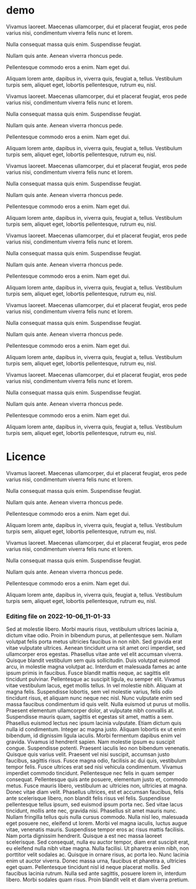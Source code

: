 # demo

Vivamus laoreet. Maecenas ullamcorper, dui et placerat feugiat, eros pede varius nisi, condimentum viverra felis nunc et lorem.

Nulla consequat massa quis enim. Suspendisse feugiat.

Nullam quis ante. Aenean viverra rhoncus pede.

Pellentesque commodo eros a enim. Nam eget dui.

Aliquam lorem ante, dapibus in, viverra quis, feugiat a, tellus. Vestibulum turpis sem, aliquet eget, lobortis pellentesque, rutrum eu, nisl.

Vivamus laoreet. Maecenas ullamcorper, dui et placerat feugiat, eros pede varius nisi, condimentum viverra felis nunc et lorem.

Nulla consequat massa quis enim. Suspendisse feugiat.

Nullam quis ante. Aenean viverra rhoncus pede.

Pellentesque commodo eros a enim. Nam eget dui.

Aliquam lorem ante, dapibus in, viverra quis, feugiat a, tellus. Vestibulum turpis sem, aliquet eget, lobortis pellentesque, rutrum eu, nisl.

Vivamus laoreet. Maecenas ullamcorper, dui et placerat feugiat, eros pede varius nisi, condimentum viverra felis nunc et lorem.

Nulla consequat massa quis enim. Suspendisse feugiat.

Nullam quis ante. Aenean viverra rhoncus pede.

Pellentesque commodo eros a enim. Nam eget dui.

Aliquam lorem ante, dapibus in, viverra quis, feugiat a, tellus. Vestibulum turpis sem, aliquet eget, lobortis pellentesque, rutrum eu, nisl.

Vivamus laoreet. Maecenas ullamcorper, dui et placerat feugiat, eros pede varius nisi, condimentum viverra felis nunc et lorem.

Nulla consequat massa quis enim. Suspendisse feugiat.

Nullam quis ante. Aenean viverra rhoncus pede.

Pellentesque commodo eros a enim. Nam eget dui.

Aliquam lorem ante, dapibus in, viverra quis, feugiat a, tellus. Vestibulum turpis sem, aliquet eget, lobortis pellentesque, rutrum eu, nisl.

Vivamus laoreet. Maecenas ullamcorper, dui et placerat feugiat, eros pede varius nisi, condimentum viverra felis nunc et lorem.

Nulla consequat massa quis enim. Suspendisse feugiat.

Nullam quis ante. Aenean viverra rhoncus pede.

Pellentesque commodo eros a enim. Nam eget dui.

Aliquam lorem ante, dapibus in, viverra quis, feugiat a, tellus. Vestibulum turpis sem, aliquet eget, lobortis pellentesque, rutrum eu, nisl.

Vivamus laoreet. Maecenas ullamcorper, dui et placerat feugiat, eros pede varius nisi, condimentum viverra felis nunc et lorem.

Nulla consequat massa quis enim. Suspendisse feugiat.

Nullam quis ante. Aenean viverra rhoncus pede.

Pellentesque commodo eros a enim. Nam eget dui.

Aliquam lorem ante, dapibus in, viverra quis, feugiat a, tellus. Vestibulum turpis sem, aliquet eget, lobortis pellentesque, rutrum eu, nisl.

# Licence

Vivamus laoreet. Maecenas ullamcorper, dui et placerat feugiat, eros pede varius nisi, condimentum viverra felis nunc et lorem.

Nulla consequat massa quis enim. Suspendisse feugiat.

Nullam quis ante. Aenean viverra rhoncus pede.

Pellentesque commodo eros a enim. Nam eget dui.

Aliquam lorem ante, dapibus in, viverra quis, feugiat a, tellus. Vestibulum turpis sem, aliquet eget, lobortis pellentesque, rutrum eu, nisl.

Vivamus laoreet. Maecenas ullamcorper, dui et placerat feugiat, eros pede varius nisi, condimentum viverra felis nunc et lorem.

Nulla consequat massa quis enim. Suspendisse feugiat.

Nullam quis ante. Aenean viverra rhoncus pede.

Pellentesque commodo eros a enim. Nam eget dui.

Aliquam lorem ante, dapibus in, viverra quis, feugiat a, tellus. Vestibulum turpis sem, aliquet eget, lobortis pellentesque, rutrum eu, nisl.


### Editing file on 2022-10-06_11-01-33

Sed at molestie libero. Morbi mauris risus, vestibulum ultrices lacinia a, dictum vitae odio. Proin in bibendum purus, at pellentesque sem. Nullam volutpat felis porta metus ultricies faucibus in non nibh. Sed gravida erat vitae vulputate ultrices. Aenean tincidunt urna sit amet orci imperdiet, sed ullamcorper eros egestas. Phasellus vitae ante vel elit accumsan viverra. Quisque blandit vestibulum sem quis sollicitudin. Duis volutpat euismod arcu, in molestie magna volutpat ac. Interdum et malesuada fames ac ante ipsum primis in faucibus. Fusce blandit mattis neque, ac sagittis elit tincidunt pulvinar. Pellentesque ac suscipit ligula, eu semper elit. Vivamus vitae vestibulum lacus, eget mollis tellus. In vel molestie nibh. Aliquam at magna felis. Suspendisse lobortis, sem vel molestie varius, felis odio tincidunt risus, et aliquam nunc neque nec nisl.
Nunc vulputate enim sed massa faucibus condimentum id quis velit. Nulla euismod ut purus ut mollis. Praesent elementum ullamcorper dolor, at vulputate nibh convallis at. Suspendisse mauris quam, sagittis et egestas sit amet, mattis a sem. Phasellus euismod lectus nec ipsum lacinia vulputate. Etiam dictum quis nulla id condimentum. Integer ac magna justo. Aliquam lobortis ex ut enim bibendum, id dignissim ligula iaculis. Morbi fermentum dapibus enim vel gravida. Vivamus id hendrerit sapien. Nam molestie ipsum eu suscipit congue. Suspendisse potenti. Praesent iaculis leo non bibendum venenatis.
Quisque quis varius velit. Praesent vel nisi suscipit, accumsan justo faucibus, sagittis risus. Fusce magna odio, facilisis ac dui quis, vestibulum tempor felis. Fusce ultrices erat sed nisi vehicula condimentum. Vivamus imperdiet commodo tincidunt. Pellentesque nec felis in quam semper consequat. Pellentesque quis ante posuere, elementum justo et, commodo metus. Fusce mauris libero, vestibulum ac ultricies non, ultricies at magna. Donec vitae diam velit. Phasellus ultrices, est et accumsan faucibus, felis ante scelerisque libero, non blandit felis risus vel felis. Suspendisse pellentesque tellus ipsum, sed euismod ipsum porta nec. Sed vitae lacus tincidunt, mollis ante nec, gravida nisi. Phasellus sit amet mauris nunc. Nullam fringilla tellus quis nulla cursus commodo. Nulla nisl leo, malesuada eget posuere nec, eleifend ut lorem. Morbi vel magna iaculis, luctus augue vitae, venenatis mauris.
Suspendisse tempor eros ac risus mattis facilisis. Nam porta dignissim hendrerit. Quisque a est nec massa laoreet scelerisque. Sed consequat, nulla eu auctor tempor, diam erat suscipit erat, eu eleifend nulla nibh vitae magna. Nulla facilisi. Ut pharetra enim nibh, non porttitor velit sodales ac. Quisque in ornare risus, ac porta leo. Nunc lacinia enim ut auctor viverra. Donec massa urna, faucibus et pharetra a, ultricies eget quam. Pellentesque tincidunt nisl id neque placerat mollis. Sed faucibus lacinia rutrum. Nulla sed ante sagittis, posuere lorem in, interdum libero. Morbi sodales quam risus. Proin blandit velit et diam viverra pretium.


